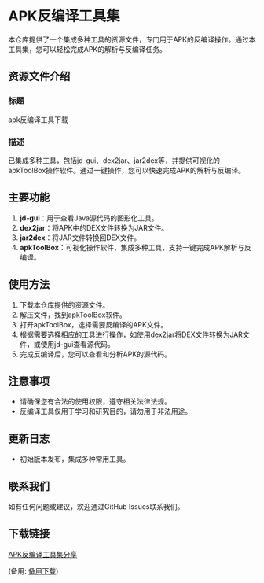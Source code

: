  # APK反编译工具集

 本仓库提供了一个集成多种工具的资源文件，专门用于APK的反编译操作。通过本工具集，您可以轻松完成APK的解析与反编译任务。

 ## 资源文件介绍

 ### 标题
 apk反编译工具下载

 ### 描述
 已集成多种工具，包括jd-gui、dex2jar、jar2dex等，并提供可视化的apkToolBox操作软件。通过一键操作，您可以快速完成APK的解析与反编译。

 ## 主要功能

 1. **jd-gui**：用于查看Java源代码的图形化工具。
 2. **dex2jar**：将APK中的DEX文件转换为JAR文件。
 3. **jar2dex**：将JAR文件转换回DEX文件。
 4. **apkToolBox**：可视化操作软件，集成多种工具，支持一键完成APK解析与反编译。

 ## 使用方法

 1. 下载本仓库提供的资源文件。
 2. 解压文件，找到apkToolBox软件。
 3. 打开apkToolBox，选择需要反编译的APK文件。
 4. 根据需要选择相应的工具进行操作，如使用dex2jar将DEX文件转换为JAR文件，或使用jd-gui查看源代码。
 5. 完成反编译后，您可以查看和分析APK的源代码。

 ## 注意事项

 - 请确保您有合法的使用权限，遵守相关法律法规。
 - 反编译工具仅用于学习和研究目的，请勿用于非法用途。

 ## 更新日志

 - 初始版本发布，集成多种常用工具。

 ## 联系我们

 如有任何问题或建议，欢迎通过GitHub Issues联系我们。

 ## 下载链接
 [APK反编译工具集分享](https://pan.quark.cn/s/f025e0b2548b) 

 (备用: [备用下载](https://pan.baidu.com/s/1tazxHwGajBoxqO51IyegAw?pwd=1234))
